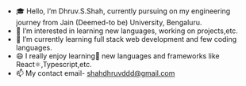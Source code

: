 - 🎓 Hello, I’m Dhruv.S.Shah, currently pursuing on my engineering journey from Jain (Deemed-to be) University, Bengaluru.
- 👀 I’m interested in learning new languages, working on projects,etc.
- 🌱 I’m currently learning full stack web development and few coding languages.
- 😄 I really enjoy learning🚀 new languages and frameworks like React⚛,Typescript,etc.
- 📫 My contact email- shahdhruvddd@gmail.com 

<!---
Dhruv26Shah/Dhruv26Shah is a ✨ special ✨ repository because its `README.md` (this file) appears on your GitHub profile.
You can click the Preview link to take a look at your changes.
--->
